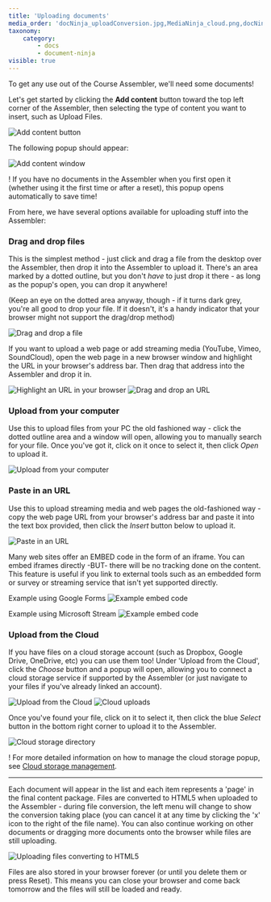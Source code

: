 ```yaml
---
title: 'Uploading documents'
media_order: 'docNinja_uploadConversion.jpg,MediaNinja_cloud.png,docNinja_uploadComputer.png,DocNinja_cloudImport.png,AddDocuments_addContent.png,AddDcuments_addingDocumentsPopup.png,AddDocuments_pasteURL.png,AddDocuments_dragFile.png,AddDocuments_dragURL.png,AddDocuments_uploadCloud.png,AddDocuments_URL.png'
taxonomy:
    category:
        - docs
        - document-ninja
visible: true
---
```


To get any use out of the Course Assembler, we'll need some documents!

Let's get started by clicking the **Add content** button toward the top left corner of the Assembler, then selecting the type of content you want to insert, such as Upload Files.

![Add content button](AddDocuments_addContent.png)

The following popup should appear:

![Add content window](AddDcuments_addingDocumentsPopup.png?resize=400,488)

! If you have no documents in the Assembler when you first open it (whether using it the first time or after a reset), this popup opens automatically to save time!

From here, we have several options available for uploading stuff into the Assembler:

### Drag and drop files

This is the simplest method - just click and drag a file from the desktop over the Assembler, then drop it into the Assembler to upload it. There's an area marked by a dotted outline, but you don't *have* to just drop it there - as long as the popup's open, you can drop it anywhere!

(Keep an eye on the dotted area anyway, though - if it turns dark grey, you're all good to drop your file. If it doesn't, it's a handy indicator that your browser might not support the drag/drop method)

![Drag and drop a file](AddDocuments_dragFile.png?resize=400,147)

If you want to upload a web page or add streaming media (YouTube, Vimeo, SoundCloud), open the web page in a new browser window and highlight the URL in your browser's address bar. Then drag that address into the Assembler and drop it in.

![Highlight an URL in your browser](AddDocuments_URL.png?resize=400,73)
![Drag and drop an URL](AddDocuments_dragURL.png?resize=400,147)

### Upload from your computer

Use this to upload files from your PC the old fashioned way - click the dotted outline area and a window will open, allowing you to manually search for your file. Once you've got it, click on it once to select it, then click *Open* to upload it.

![Upload from your computer](docNinja_uploadComputer.png?resize=500,277)

### Paste in an URL

Use this to upload streaming media and web pages the old-fashioned way - copy the web page URL from your browser's address bar and paste it into the text box provided, then click the *Insert* button below to upload it.

![Paste in an URL](AddDocuments_pasteURL.png?resize=400,160)

Many web sites offer an EMBED code in the form of an iframe. You can embed iframes directly -BUT- there will be no tracking done on the content. This feature is useful if you link to external tools such as an embedded form or survey or streaming service that isn't yet supported directly.

Example using Google Forms
![Example embed code](example-embed-code.png)

Example using Microsoft Stream
![Example embed code](example-iframe-code.jpg)

### Upload from the Cloud

If you have files on a cloud storage account (such as Dropbox, Google Drive, OneDrive, etc) you can use them too! Under 'Upload from the Cloud', click the *Choose* button and a popup will open, allowing you to connect a cloud storage service if supported by the Assembler (or just navigate to your files if you've already linked an account).

![Upload from the Cloud](AddDocuments_uploadCloud.png?resize=400,99)
![Cloud uploads](MediaNinja_cloud.png?resize=408,300)

Once you've found your file, click on it to select it, then click the blue *Select* button in the bottom right corner to upload it to the Assembler.

![Cloud storage directory](DocNinja_cloudImport.png?resize=408,300)

! For more detailed information on how to manage the cloud storage popup, see [Cloud storage management](other-options/cloud-management).

---

Each document will appear in the list and each item represents a 'page' in the final content package. Files are converted to HTML5 when uploaded to the Assembler - during file conversion, the left menu will change to show the conversion taking place (you can cancel it at any time by clicking the 'x' icon to the right of the file name). You can also continue working on other documents or dragging more documents onto the browser while files are still uploading.

![Uploading files converting to HTML5](docNinja_uploadConversion.png)

Files are also stored in your browser forever (or until you delete them or press Reset). This means you can close your browser and come back tomorrow and the files will still be loaded and ready.
